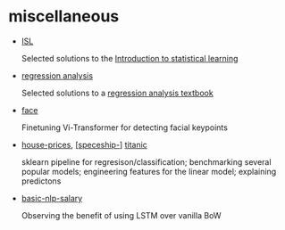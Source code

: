 # miscellaneous

- [ISL](../main/ISL/)

  Selected solutions to the [Introduction to statistical learning](https://www.statlearning.com/)
 - [regression analysis](../main/regr-analysis)
    
    Selected solutions to a [regression analysis textbook](https://julianfaraway.github.io/faraway/LMR/)
 - [face](../main/face)
 
    Finetuning Vi-Transformer for detecting facial keypoints
 - [house-prices](../main/house-prices), [[speceship-]](../main/spaceship-titanic) [titanic](../main/titanic)
   
    sklearn pipeline for regresison/classification; benchmarking several popular models; engineering features for the linear model; explaining predictons
 - [basic-nlp-salary](../main/basic-nlp-salary)
	
    Observing the benefit of using LSTM over vanilla BoW
   

